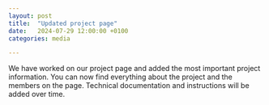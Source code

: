 ```yaml
---
layout: post
title:  "Updated project page"
date:   2024-07-29 12:00:00 +0100
categories: media

---
```


We have worked on our project page and added the most important project information. You can now find everything about the project and the members on the page. Technical documentation and instructions will be added over time.